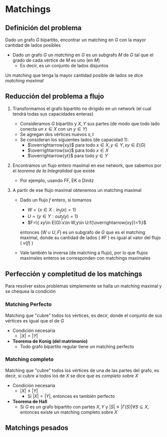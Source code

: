 # Matchings

## Definición del problema

Dado un grafo $G$ bipartito, encontrar un matching en $G$ con la mayor cantidad de lados posibles

- Dado un grafo $G$ un _matching_ en $G$ es un subgrafo $M$ de $G$ tal que el grado de cada vértice de $M$ es uno (en $M$)
  - Es decir, es un conjunto de lados disjuntos

Un matching que tenga la mayor cantidad posible de lados se dice _matching maximal_

## Reducción del problema a flujo

1. Transformamos el grafo bipartito no dirigido en un network (el cual tendrá todas sus capacidades enteras)
    - Consideramos $G$ bipartito y $X,Y$ sus partes (de modo que todo lado conecta un $x\in X$ con un $y\in Y$)
    - Se agregan dos vértices nuevos $s,t$
    - Se consideran los siguientes lados (de capacidad $1$):
      - $\overrightarrow{xy}$ para todo $x\in X,y\in Y,xy\in E(G)$
      - $\overrightarrow{sx}$ para todo $x\in X$
      - $\overrightarrow{yt}$ para todo $y\in Y$

2. Encontramos un flujo entero maximal en ese network, que sabemos por el _teorema de la Integralidad_ que existe
    - Por ejemplo, usando FF, EK o Dinitz

3. A partir de ese flujo maximal obtenemos un matching maximal
    - Dado un flujo $f$ entero, si tomamos
      - $W=\{ x\in X:in_f(x)=1\}$
      - $U=\{ y\in Y:out_f(y)=1\}$
      - $F=\{ xy\in E(G):x\in W,y\in U:f(\overrightarrow{xy})=1\}$

      entonces $(W\cup U,F)$ es un subgrafo de $G$ que es el matching maximal, donde su cantidad de lados ( $\#F$ ) es igual al valor del flujo ( $v(f)$ )
    - Vale también la inversa (de matching a flujo), por lo que flujos maximales enteros se corresponden con matchings maximales

## Perfección y completitud de los matchings

Para resolver estos problemas simplemente se halla un matching maximal y se chequea la condición

### Matching Perfecto

Matching que "cubre" todos los vértices, es decir, donde el conjunto de sus vértices es igual que el de $G$

- Condición necesaria
  - $|X|=|Y|$
- **Teorema de Konig (del matrimonio)**
  - Todo grafo bipartito regular tiene un matching perfecto

### Matching completo

Matching que "cubre" todos los vértices de una de las partes del grafo, es decir, si cubre a todos los de $X$ se dice que es _completo sobre_ $X$

- Condición necesaria
  - $|X|\leq |Y|$
    - Si $|X|=|Y|$, entonces es también perfecto
- **Teorema de Hall**
  - Si $G$ es un grafo bipartito con partes $X,Y$ y $|S|\leq|\Gamma(S)|\forall S\subseteq X$, entonces existe un matching completo sobre $X$

## Matchings pesados

